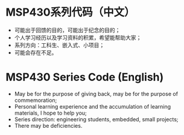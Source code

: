 # MSP430系列代码（中文）
* 可能出于回馈的目的，可能出于纪念的目的；
* 个人学习经历以及学习资料的积累，希望能帮助大家；
* 系列方向：工科生、嵌入式、小项目；
* 可能会存在不足。
# MSP430 Series Code (English)
* May be for the purpose of giving back, may be for the purpose of commemoration;
* Personal learning experience and the accumulation of learning materials, I hope to help you;
* Series direction: engineering students, embedded, small projects;
* There may be deficiencies.
